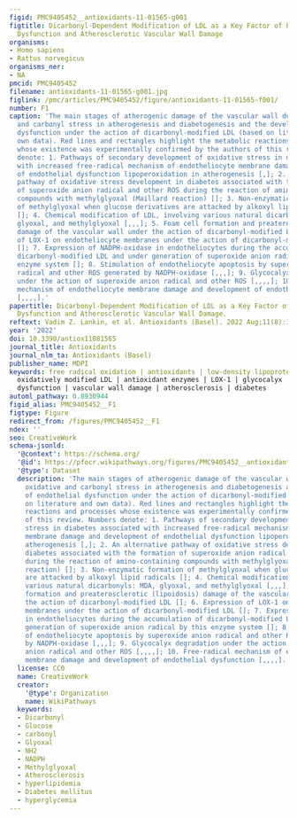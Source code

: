 ```yaml
---
figid: PMC9405452__antioxidants-11-01565-g001
figtitle: Dicarbonyl-Dependent Modification of LDL as a Key Factor of Endothelial
  Dysfunction and Atherosclerotic Vascular Wall Damage
organisms:
- Homo sapiens
- Rattus norvegicus
organisms_ner:
- NA
pmcid: PMC9405452
filename: antioxidants-11-01565-g001.jpg
figlink: /pmc/articles/PMC9405452/figure/antioxidants-11-01565-f001/
number: F1
caption: 'The main stages of atherogenic damage of the vascular wall during oxidative
  and carbonyl stress in atherogenesis and diabetogenesis and the development of endothelial
  dysfunction under the action of dicarbonyl-modified LDL (based on literature and
  own data). Red lines and rectangles highlight the metabolic reactions and processes
  whose existence was experimentally confirmed by the authors of this review. Numbers
  denote: 1. Pathways of secondary development of oxidative stress in diabetes associated
  with increased free-radical mechanism of endotheliocyte membrane damage and development
  of endothelial dysfunction lipoperoxidation in atherogenesis [,]; 2. An alternative
  pathway of oxidative stress development in diabetes associated with the formation
  of superoxide anion radical and other ROS during the reaction of amino-containing
  compounds with methylglyoxal (Maillard reaction) []; 3. Non-enzymatic formation
  of methylglyoxal when glucose derivatives are attacked by alkoxyl lipid radicals
  []; 4. Chemical modification of LDL, involving various natural dicarbonyls: MDA,
  glyoxal, and methylglyoxal [,,,]; 5. Foam cell formation and preaterosclerotic (lipoidosis)
  damage of the vascular wall under the action of dicarbonyl-modified LDL []; 6. Expression
  of LOX-1 on endotheliocyte membranes under the action of dicarbonyl-modified LDL
  []; 7. Expression of NADPH-oxidase in endotheliocytes during the accumulation of
  dicarbonyl-modified LDL and under generation of superoxide anion radical by this
  enzyme system []; 8. Stimulation of endotheliocyte apoptosis by superoxide anion
  radical and other ROS generated by NADPH-oxidase [,,,]; 9. Glycocalyx degradation
  under the action of superoxide anion radical and other ROS [,,,,]; 10. Free-radical
  mechanism of endotheliocyte membrane damage and development of endothelial dysfunction
  [,,,,].'
papertitle: Dicarbonyl-Dependent Modification of LDL as a Key Factor of Endothelial
  Dysfunction and Atherosclerotic Vascular Wall Damage.
reftext: Vadim Z. Lankin, et al. Antioxidants (Basel). 2022 Aug;11(8):1565.
year: '2022'
doi: 10.3390/antiox11081565
journal_title: Antioxidants
journal_nlm_ta: Antioxidants (Basel)
publisher_name: MDPI
keywords: free radical oxidation | antioxidants | low-density lipoproteins (LDL) |
  oxidatively modified LDL | antioxidant enzymes | LOX-1 | glycocalyx | endothelial
  dysfunction | vascular wall damage | atherosclerosis | diabetes
automl_pathway: 0.8930944
figid_alias: PMC9405452__F1
figtype: Figure
redirect_from: /figures/PMC9405452__F1
ndex: ''
seo: CreativeWork
schema-jsonld:
  '@context': https://schema.org/
  '@id': https://pfocr.wikipathways.org/figures/PMC9405452__antioxidants-11-01565-g001.html
  '@type': Dataset
  description: 'The main stages of atherogenic damage of the vascular wall during
    oxidative and carbonyl stress in atherogenesis and diabetogenesis and the development
    of endothelial dysfunction under the action of dicarbonyl-modified LDL (based
    on literature and own data). Red lines and rectangles highlight the metabolic
    reactions and processes whose existence was experimentally confirmed by the authors
    of this review. Numbers denote: 1. Pathways of secondary development of oxidative
    stress in diabetes associated with increased free-radical mechanism of endotheliocyte
    membrane damage and development of endothelial dysfunction lipoperoxidation in
    atherogenesis [,]; 2. An alternative pathway of oxidative stress development in
    diabetes associated with the formation of superoxide anion radical and other ROS
    during the reaction of amino-containing compounds with methylglyoxal (Maillard
    reaction) []; 3. Non-enzymatic formation of methylglyoxal when glucose derivatives
    are attacked by alkoxyl lipid radicals []; 4. Chemical modification of LDL, involving
    various natural dicarbonyls: MDA, glyoxal, and methylglyoxal [,,,]; 5. Foam cell
    formation and preaterosclerotic (lipoidosis) damage of the vascular wall under
    the action of dicarbonyl-modified LDL []; 6. Expression of LOX-1 on endotheliocyte
    membranes under the action of dicarbonyl-modified LDL []; 7. Expression of NADPH-oxidase
    in endotheliocytes during the accumulation of dicarbonyl-modified LDL and under
    generation of superoxide anion radical by this enzyme system []; 8. Stimulation
    of endotheliocyte apoptosis by superoxide anion radical and other ROS generated
    by NADPH-oxidase [,,,]; 9. Glycocalyx degradation under the action of superoxide
    anion radical and other ROS [,,,,]; 10. Free-radical mechanism of endotheliocyte
    membrane damage and development of endothelial dysfunction [,,,,].'
  license: CC0
  name: CreativeWork
  creator:
    '@type': Organization
    name: WikiPathways
  keywords:
  - Dicarbonyl
  - Glucose
  - carbonyl
  - Glyoxal
  - NH2
  - NADPH
  - Methylglyoxal
  - Atherosclerosis
  - hyperlipidemia
  - Diabetes mellitus
  - hyperglycemia
---
```

